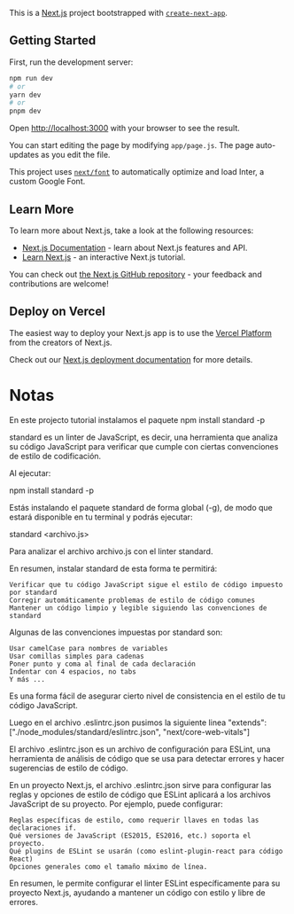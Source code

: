 This is a [Next.js](https://nextjs.org/) project bootstrapped with [`create-next-app`](https://github.com/vercel/next.js/tree/canary/packages/create-next-app).

## Getting Started

First, run the development server:

```bash
npm run dev
# or
yarn dev
# or
pnpm dev
```

Open [http://localhost:3000](http://localhost:3000) with your browser to see the result.

You can start editing the page by modifying `app/page.js`. The page auto-updates as you edit the file.

This project uses [`next/font`](https://nextjs.org/docs/basic-features/font-optimization) to automatically optimize and load Inter, a custom Google Font.

## Learn More

To learn more about Next.js, take a look at the following resources:

- [Next.js Documentation](https://nextjs.org/docs) - learn about Next.js features and API.
- [Learn Next.js](https://nextjs.org/learn) - an interactive Next.js tutorial.

You can check out [the Next.js GitHub repository](https://github.com/vercel/next.js/) - your feedback and contributions are welcome!

## Deploy on Vercel

The easiest way to deploy your Next.js app is to use the [Vercel Platform](https://vercel.com/new?utm_medium=default-template&filter=next.js&utm_source=create-next-app&utm_campaign=create-next-app-readme) from the creators of Next.js.

Check out our [Next.js deployment documentation](https://nextjs.org/docs/deployment) for more details.

# Notas
En este projecto tutorial instalamos el paquete npm install standard -p

standard es un linter de JavaScript, es decir, una herramienta que analiza su código JavaScript para verificar que cumple con ciertas convenciones de estilo de codificación.

Al ejecutar:

npm install standard -p

Estás instalando el paquete standard de forma global (-g), de modo que estará disponible en tu terminal y podrás ejecutar:

standard <archivo.js>

Para analizar el archivo archivo.js con el linter standard.

En resumen, instalar standard de esta forma te permitirá:

    Verificar que tu código JavaScript sigue el estilo de código impuesto por standard
    Corregir automáticamente problemas de estilo de código comunes
    Mantener un código limpio y legible siguiendo las convenciones de standard

Algunas de las convenciones impuestas por standard son:

    Usar camelCase para nombres de variables
    Usar comillas simples para cadenas
    Poner punto y coma al final de cada declaración
    Indentar con 4 espacios, no tabs
    Y más ...

Es una forma fácil de asegurar cierto nivel de consistencia en el estilo de tu código JavaScript.

Luego en el archivo .eslintrc.json pusimos la siguiente linea 
"extends": ["./node_modules/standard/eslintrc.json", "next/core-web-vitals"]

El archivo .eslintrc.json es un archivo de configuración para ESLint, una herramienta de análisis de código que se usa para detectar errores y hacer sugerencias de estilo de código.

En un proyecto Next.js, el archivo .eslintrc.json sirve para configurar las reglas y opciones de estilo de código que ESLint aplicará a los archivos JavaScript de su proyecto. Por ejemplo, puede configurar:

    Reglas específicas de estilo, como requerir llaves en todas las declaraciones if.
    Qué versiones de JavaScript (ES2015, ES2016, etc.) soporta el proyecto.
    Qué plugins de ESLint se usarán (como eslint-plugin-react para código React)
    Opciones generales como el tamaño máximo de línea.

En resumen, le permite configurar el linter ESLint específicamente para su proyecto Next.js, ayudando a mantener un código con estilo y libre de errores.

